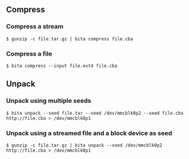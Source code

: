 
## Compress

### Compress a stream
`$ gunzip -c file.tar.gz | bita compress file.cba`

### Compress a file
`$ bita compress --input file.ext4 file.cba`

## Unpack
### Unpack using multiple seeds
`$ bita unpack --seed file.tar --seed /dev/mmcblk0p2 --seed file.cba http://file.cba > /dev/mmcblk0p1`
### Unpack using a streamed file and a block device as seed
`$ gunzip -c file.tar.gz | bita unpack --seed /dev/mmcblk0p2 http://file.cba > /dev/mmcblk0p1`

